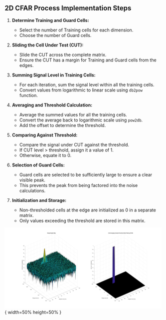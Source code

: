 ## 2D CFAR Process Implementation Steps

1. **Determine Training and Guard Cells:**
   - Select the number of Training cells for each dimension.
   - Choose the number of Guard cells.

2. **Sliding the Cell Under Test (CUT):**
   - Slide the CUT across the complete matrix.
   - Ensure the CUT has a margin for Training and Guard cells from the edges.

3. **Summing Signal Level in Training Cells:**
   - For each iteration, sum the signal level within all the training cells.
   - Convert values from logarithmic to linear scale using `db2pow` function.

4. **Averaging and Threshold Calculation:**
   - Average the summed values for all the training cells.
   - Convert the average back to logarithmic scale using `pow2db`.
   - Add the offset to determine the threshold.

5. **Comparing Against Threshold:**
   - Compare the signal under CUT against the threshold.
   - If CUT level > threshold, assign it a value of 1.
   - Otherwise, equate it to 0.

6. **Selection of Guard Cells:**
   - Guard cells are selected to be sufficiently large to ensure a clear visible peak.
   - This prevents the peak from being factored into the noise calculations.

7. **Initialization and Storage:**
   - Non-thresholded cells at the edge are initialized as 0 in a separate matrix.
   - Only values exceeding the threshold are stored in this matrix.

 ![Image 1](CFAR.png){ width=50% height=50% }
